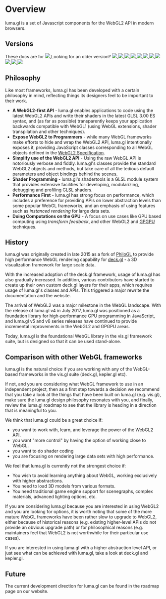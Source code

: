 # Overview

luma.gl is a set of Javascript components for the WebGL2 API in modern browsers.


## Versions

These docs are for
<a href="https://github.com/uber/luma.gl/blob/7.0-release/docs">
  <img src="https://img.shields.io/badge/luma.gl-v7.0-brightgreen.svg?style=flat-square" />
</a> Looking for an older version?
<a href="https://github.com/uber/luma.gl/blob/6.3-release/docs">
  <img src="https://img.shields.io/badge/v-6.3-green.svg?style=flat-square" />
</a>
<a href="https://github.com/uber/luma.gl/blob/6.2-release/docs">
  <img src="https://img.shields.io/badge/v-6.2-green.svg?style=flat-square" />
</a>
<a href="https://github.com/uber/luma.gl/blob/6.1-release/docs">
  <img src="https://img.shields.io/badge/v-6.1-green.svg?style=flat-square" />
</a>
<a href="https://github.com/uber/luma.gl/blob/6.0-release/docs">
  <img src="https://img.shields.io/badge/v-6.0-green.svg?style=flat-square" />
</a>
<a href="https://github.com/uber/luma.gl/blob/5.3-release/docs">
  <img src="https://img.shields.io/badge/v-5.3-green.svg?style=flat-square" />
</a>
<a href="https://github.com/uber/luma.gl/blob/5.2-release/docs">
  <img src="https://img.shields.io/badge/v-5.2-green.svg?style=flat-square" />
</a>
<a href="https://github.com/uber/luma.gl/blob/5.1-release/docs">
  <img src="https://img.shields.io/badge/v-5.1-green.svg?style=flat-square" />
</a>
<a href="https://github.com/uber/luma.gl/blob/5.0-release/docs">
  <img src="https://img.shields.io/badge/v-5.0-green.svg?style=flat-square" />
</a>
<a href="https://github.com/uber/luma.gl/blob/4.1-release/docs">
  <img src="https://img.shields.io/badge/v-4.1-green.svg?style=flat-square" />
</a>
<a href="https://github.com/uber/luma.gl/blob/4.0-release/docs">
  <img src="https://img.shields.io/badge/v-4.0-green.svg?style=flat-square" />
</a>
<a href="https://github.com/uber/luma.gl/tree/3.0-release/docs">
  <img src="https://img.shields.io/badge/v-3.0-green.svg?style=flat-square" />
</a>



## Philosophy

Like most frameworks, luma.gl has been developed with a certain philosophy in mind, reflecting things its designers feel to be important to their work.

- **A WebGL2-first API** - luma.gl enables applications to code using the latest WebGL2 APIs and write their shaders in the latest GLSL 3.00 ES syntax, and (as far as possible) transparently keeps your application backwards compatible with WebGL1 (using WebGL extensions, shader transpilation and other techniques).
- **Expose WebGL2 to Programmers** - while many WebGL frameworks make efforts to hide and wrap the WebGL2 API, luma.gl intentionally exposes it, providing JavaScript classes corresponding to all WebGL objects defined in the [WebGL2 Specification](https://www.khronos.org/registry/webgl/specs/latest/2.0/).
- **Simplify use of the WebGL2 API** - Using the raw WebGL API is notoriously verbose and fiddly. luma.gl's classes provide the standard WebGL2 objects and methods, but take care of all the tedious default parameters and object bindings behind the scenes.
- **Shader Programming** - luma.gl's shadertools is a GLSL module system that provides extensive facilities for developing, modularizing, debugging and profiling GLSL shaders.
- **Performance First** - luma.gl has strong focus on performance, which includes a preference for providing APIs on lower abstraction levels than some popular WebGL frameworks, and an emphasis of using features such as *instanced rendering* for large data sets.
- **Doing Computations on the GPU** - A focus on use cases like GPU based computing using *transform feedback*, and other WebGL2 and [GPGPU](https://en.wikipedia.org/wiki/General-purpose_computing_on_graphics_processing_units) techniques.


## History

luma.gl was originally created in late 2015 as a fork of [PhiloGL](https://github.com/philogb/philogl) to provide high performance WebGL rendering capability for [deck.gl](https://github.com/uber/deck.gl) - a 3D visualization framework for large scale data.

With the increased adoption of the deck.gl framework, usage of luma.gl has also gradually increased. In addition, various contributors have started to create up their own custom deck.gl layers for their apps, which requires usage of luma.gl's classes and APIs. This triggered a major rewrite the documentation and the website.

The arrival of WebGL2 was a major milestone in the WebGL landscape. With the release of luma.gl v4 in July 2017, luma.gl was positioned as a foundation library for high-performance GPU programming in JavaScript, and luma.gl v5 and v6 series releases have continued to provide incremental improvements in the WebGL2 and GPGPU areas.

Today, luma.gl is the foundational WebGL library in the vis.gl framework suite, but is designed so that it can be used stand-alone.


## Comparison with other WebGL frameworks

luma.gl is the natural choice if you are working with any of the WebGL-based frameworks in the vis.gl suite (deck.gl, kepler.gl etc).

If not, and you are considering what WebGL framework to use in an independent project, then as a first step towards a decision we recommend that you take a look at the things that have been built on luma.gl (e.g. vis.gl), make sure the luma.gl design philosophy resonates with you, and finally, review the luma.gl roadmap to see that the library is heading in a direction that is meaningful to you.

We think that luma.gl could be a great choice if:

* you want to work with, learn, and leverage the power of the WebGL2 API.
* you want "more control" by having the option of working close to WebGL.
* you want to do shader coding
* you are focusing on rendering large data sets with high performance.

We feel that luma.gl is currently not the strongest choice if:

* You wish to avoid learning anything about WebGL, working exclusively with higher abstractions.
* You need to load 3D models from various formats.
* You need traditional game engine support for scenegraphs, complex materials, advanced lighting options, etc.

If you are considering luma.gl because you are interested in using WebGL2 and you are looking for options, it is worth noting that some of the more mature WebGL frameworks have been rather slow to upgrade to WebGL2, either because of historical reasons (e.g. existing higher-level APIs do not provide an obvious upgrade path) or for philosophical reasons (e.g. maintainers feel that WebGL2 is not worthwhile for their particular use cases).

If you are interested in using luma.gl with a higher abstraction level API, or just see what can be achieved with luma.gl, take a look at deck.gl and kepler.gl.


## Future

The current development direction for luma.gl can be found in the roadmap page on our website.
